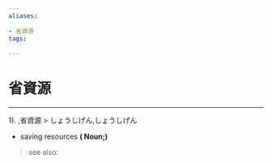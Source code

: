 ```yaml
---
aliases:
    
- 省資源
tags:
    
---
```


# 省資源
---
1).
,省資源 > しょうしげん,しょうしげん

- saving resources
**( Noun;)**
> see also: 
            